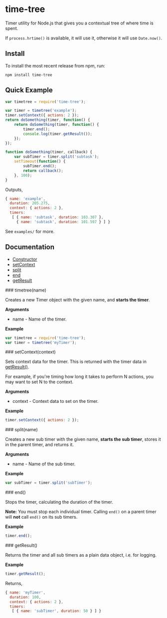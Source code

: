 # time-tree

Timer utility for Node.js that gives you a contextual tree of where time is spent.

If `process.hrtime()` is available, it will use it, otherwise it will use `Date.now()`.

## Install

To install the most recent release from npm, run:

    npm install time-tree

## Quick Example

```javascript
var timetree = require('time-tree');

var timer = timetree('example');
timer.setContext({ actions: 2 });
return doSomething(timer, function() {
    return doSomething(timer, function() {
        timer.end();
        console.log(timer.getResult());
    });
});

function doSomething(timer, callback) {
    var subTimer = timer.split('subtask');
    setTimeout(function() {
        subTimer.end();
        return callback();
    }, 100);
}
```

Outputs,

```javascript
{ name: 'example',
  duration: 205.275,
  context: { actions: 2 },
  timers:
   [ { name: 'subtask', duration: 103.307 },
     { name: 'subtask', duration: 101.597 } ] }
```

See `examples/` for more.

## Documentation

* [Constructor](#constructor)
* [setContext](#setContext)
* [split](#split)
* [end](#end)
* [getResult](#getResult)

<a name="constructor" />
### timetree(name)

Creates a new Timer object with the given name, and **starts the timer**.

**Arguments**

* name - Name of the timer.

**Example**

```javascript
var timetree = require('time-tree');
var timer = timetree('myTimer');
```

<a name="setContext" />
### setContext(context)

Sets context data for the timer. This is returned with the timer data in [getResult()](#getResult).

For example, if you're timing how long it takes to perform N actions, you may want to set N to the context.

**Arguments**

* context - Context data to set on the timer.

**Example**

```javascript
timer.setContext({ actions: 2 });
```

<a name="split" />
### split(name)

Creates a new sub timer with the given name, **starts the sub timer**, stores it in the parent timer, and returns it.

**Arguments**

* name - Name of the sub timer.

**Example**

```javascript
var subTimer = timer.split('subTimer');
```

<a name="end" />
### end()

Stops the timer, calculating the duration of the timer.

**Note:** You must stop each individual timer. Calling `end()` on a parent timer will **not** call `end()` on its sub timers.

**Example**

```javascript
timer.end();
```

<a name="getResult" />
### getResult()

Returns the timer and all sub timers as a plain data object, i.e. for logging.

**Example**

```javascript
timer.getResult();
```

Returns,

```javascript
{ name: 'myTimer',
  duration: 100,
  context: { actions: 2 },
  timers:
   [ { name: 'subTimer', duration: 50 } ] }
```